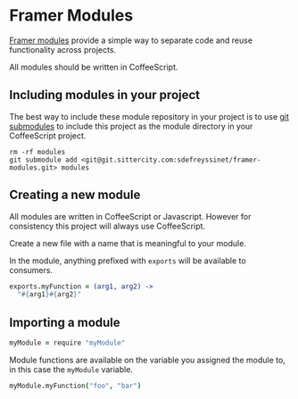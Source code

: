 # Framer Modules

[Framer modules](http://framerjs.com/docs/#modules) provide a simple way to 
separate code and reuse functionality across projects.

All modules should be written in CoffeeScript.

## Including modules in your project

The best way to include these module repository in your project is to use
[git submodules](https://git-scm.com/book/en/v2/Git-Tools-Submodules) to include
this project as the module directory in your CoffeeScript project.

```
rm -rf modules
git submodule add <git@git.sittercity.com:sdefreyssinet/framer-modules.git> modules
```

## Creating a new module

All modules are written in CoffeeScript or Javascript. However for consistency
this project will always use CoffeeScript.

Create a new file with a name that is meaningful to your module.

In the module, anything prefixed with `exports` will be available to consumers.

```coffeescript
exports.myFunction = (arg1, arg2) ->
  "#{arg1}#{arg2}"
```

## Importing a module

```coffeescript
myModule = require "myModule"
```

Module functions are available on the variable you assigned the module to, in
this case the `myModule` variable.

```coffeescript
myModule.myFunction("foo", "bar")
```
